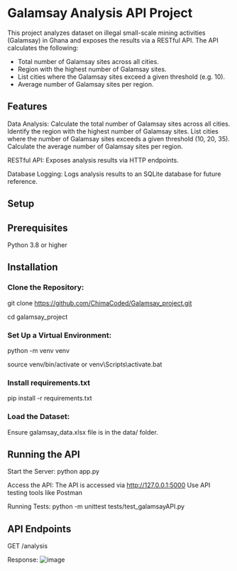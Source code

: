 # Galamsay Analysis API Project

This project analyzes dataset on illegal small-scale mining activities (Galamsay) in Ghana and exposes the results via a RESTful API. The API calculates the following: 

- Total number of Galamsay sites across all cities. 
- Region with the highest number of Galamsay sites.
- List cities where the Galamsay sites exceed a given threshold (e.g. 10).
- Average number of Galamsay sites per region.

## Features
Data Analysis:
Calculate the total number of Galamsay sites across all cities.
Identify the region with the highest number of Galamsay sites.
List cities where the number of Galamsay sites exceeds a given threshold (10, 20, 35).
Calculate the average number of Galamsay sites per region.

RESTful API:
Exposes analysis results via HTTP endpoints.

Database Logging:
Logs analysis results to an SQLite database for future reference.

## Setup
## Prerequisites
Python 3.8 or higher

## Installation
### Clone the Repository:
git clone https://github.com/ChimaCoded/Galamsay_project.git

cd galamsay_project

### Set Up a Virtual Environment:
python -m venv venv

source venv/bin/activate or venv\Scripts\activate.bat 

### Install requirements.txt
pip install -r requirements.txt

### Load the Dataset: 
Ensure galamsay_data.xlsx file is in the data/ folder.


## Running the API
Start the Server:
python app.py

Access the API:
The API is accessed via http://127.0.0.1:5000
Use API testing tools like Postman

Running Tests:
python -m unittest tests/test_galamsayAPI.py


## API Endpoints
GET /analysis

Response:
![image](https://github.com/user-attachments/assets/ed4773fc-ca4f-45d6-8456-d57445312f51)





